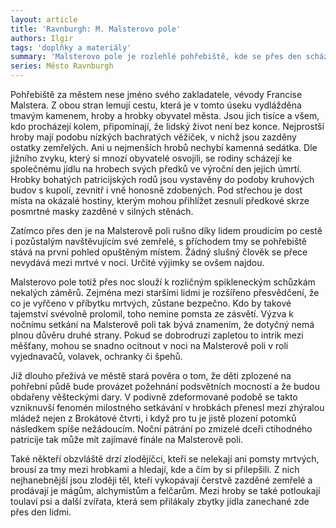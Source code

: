 ```yaml
---
layout: article
title: 'Ravnburgh: M. Malsterovo pole'
authors: Ilgir
tags: 'doplňky a materiály'
summary: 'Malsterovo pole je rozlehlé pohřebiště, kde se přes den scházejí počestní lidé k pamětním hostinám. V noci je naopak dějištěm pokoutných jednání nekalých živlů, jakož i cílem zhýralé mládeže provádějící zde nepřístojnosti.'
series: Město Ravnburgh
---
```


Pohřebiště za městem nese jméno svého zakladatele, vévody Francise Malstera. Z obou stran lemují cestu, která je v tomto úseku vydlážděna tmavým kamenem, hroby a hrobky obyvatel města. Jsou jich tisíce a všem, kdo procházejí kolem, připomínají, že lidský život není bez konce. Nejprostší hroby mají podobu nízkých bachratých věžiček, v nichž jsou zazděny ostatky zemřelých. Ani u nejmenších hrobů nechybí kamenná sedátka. Dle jižního zvyku, který si mnozí obyvatelé osvojili, se rodiny scházejí ke společnému jídlu na hrobech svých předků ve výroční den jejich úmrtí. Hrobky bohatých patricijských rodů jsou vystavěny do podoby kruhových budov s kupolí, zevnitř i vně honosně zdobených. Pod střechou je dost místa na okázalé hostiny, kterým mohou přihlížet zesnulí předkové skrze posmrtné masky zazděné v silných stěnách.

Zatímco přes den je na Malsterově poli rušno díky lidem proudícím po cestě i pozůstalým navštěvujícím své zemřelé, s příchodem tmy se pohřebiště stává na první pohled opuštěným místem. Žádný slušný člověk se přece nevydává mezi mrtvé v noci. Určité výjimky se ovšem najdou.

Malsterovo pole totiž přes noc slouží k rozličným spikleneckým schůzkám nekalých záměrů. Zejména mezi staršími lidmi je rozšířeno přesvědčení, že co je vyřčeno v příbytku mrtvých, zůstane bezpečno. Kdo by takové tajemství svévolně prolomil, toho nemine pomsta ze zásvětí. Výzva k nočnímu setkání na Malsterově poli tak bývá znamením, že dotyčný nemá plnou důvěru druhé strany. Pokud se dobrodruzi zapletou to intrik mezi měšťany, mohou se snadno ocitnout v noci na Malsterově poli v roli vyjednavačů, volavek, ochranky či špehů.

Již dlouho přežívá ve městě stará pověra o tom, že děti zplozené na pohřební půdě bude provázet požehnání podsvětních mocností a že budou obdařeny věšteckými dary. V podivně zdeformované podobě se takto vzniknuvší fenomén milostného setkávání v hrobkách pře­nesl mezi zhýralou mládež nejen z Brokátové čtvrti, i když pro tu je jistě plození potomků následkem spíše nežádoucím. Noční pátrání po zmizelé dceři ctihodného patricije tak může mít zajímavé finále na Malsterově poli.

Také někteří obzvláště drzí zlodějíčci, kteří se nelekají ani pomsty mrtvých, brousí za tmy mezi hrobkami a hledají, kde a čím by si přilepšili. Z nich nejhanebnější jsou zloději těl, kteří vykopávají čerstvě zazděné zemřelé a prodávají je mágům, alchymistům a felčarům. Mezi hroby se také potloukají toulaví psi a další zvířata, která sem přilákaly zbytky jídla zanechané zde přes den lidmi.
